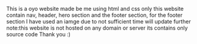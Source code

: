 This is a oyo website made be me using html and css only this website contain nav, header,  hero section and the footer section, for the footer section I have used an iamge due to not sufficient time will update further  
note:this website is not hosted on any domain or server its contains only source code 
Thank you :)
